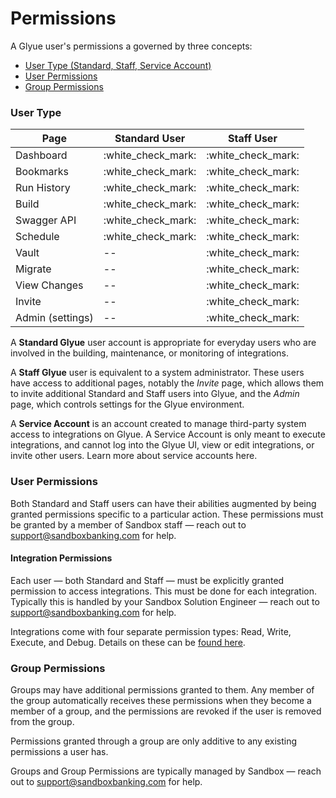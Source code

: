 # Permissions

A Glyue user's permissions a governed by three concepts:

* [User Type (Standard, Staff, Service Account)](./#user-type)
* [User Permissions](./#user-permissions)
* [Group Permissions](./#group-permissions)

### User Type

| Page             | Standard User        | Staff User           |
| ---------------- | -------------------- | -------------------- |
| Dashboard        | :white\_check\_mark: | :white\_check\_mark: |
| Bookmarks        | :white\_check\_mark: | :white\_check\_mark: |
| Run History      | :white\_check\_mark: | :white\_check\_mark: |
| Build            | :white\_check\_mark: | :white\_check\_mark: |
| Swagger API      | :white\_check\_mark: | :white\_check\_mark: |
| Schedule         | :white\_check\_mark: | :white\_check\_mark: |
| Vault            | --                   | :white\_check\_mark: |
| Migrate          | --                   | :white\_check\_mark: |
| View Changes     | --                   | :white\_check\_mark: |
| Invite           | --                   | :white\_check\_mark: |
| Admin (settings) | --                   | :white\_check\_mark: |

A **Standard Glyue** user account is appropriate for everyday users who are involved in the building, maintenance, or monitoring of integrations.&#x20;

A **Staff Glyue** user is equivalent to a system administrator. These users have access to additional pages, notably the _Invite_ page, which allows them to invite additional Standard and Staff users into Glyue, and the _Admin_ page, which controls settings for the Glyue environment.

A **Service Account** is an account created to manage third-party system access to integrations on Glyue. A Service Account is only meant to execute integrations, and cannot log into the Glyue UI, view or edit integrations, or invite other users. Learn more about service accounts here.

### User Permissions

Both Standard and Staff users can have their abilities augmented by being granted permissions specific to a particular action. These permissions must be granted by a member of Sandbox staff — reach out to support@sandboxbanking.com for help.

#### Integration Permissions

Each user — both Standard and Staff — must be explicitly granted permission to access integrations. This must be done for each integration. Typically this is handled by your Sandbox Solution Engineer — reach out to support@sandboxbanking.com for help.

Integrations come with four separate permission types: Read, Write, Execute, and Debug. Details on these can be [found here](../integration_configuration.md#integration-permissions).

### Group Permissions

Groups may have additional permissions granted to them. Any member of the group automatically receives these permissions when they become a member of a group, and the permissions are revoked if the user is removed from the group.

Permissions granted through a group are only additive to any existing permissions a user has.&#x20;

Groups and Group Permissions are typically managed by Sandbox — reach out to support@sandboxbanking.com for help.
